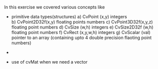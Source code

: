 In this exercise we covered various concepts like 

 - primitive data types(structures)
  a) CvPoint (x,y) integers  
  b) CvPoint2D32f(x,y) floating points numbers 
  c) CvPoint3D32f(x,y,z) floating point numbers
  d) CvSize (w,h) integers
  e) CvSize2D32f (w,h) floating point numbers
  f) CvRect (x,y,w,h) integers
  g) CvScalar (val) pointer to an array (containing upto 4 double precision flaoting point numbers)
  
 -
 - use of cvMat when we need a vector
 
